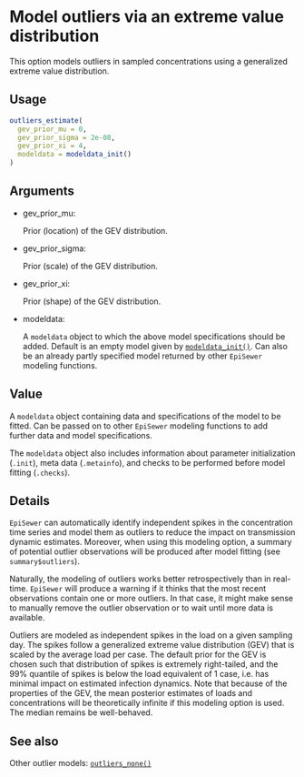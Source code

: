 # Model outliers via an extreme value distribution

This option models outliers in sampled concentrations using a
generalized extreme value distribution.

## Usage

``` r
outliers_estimate(
  gev_prior_mu = 0,
  gev_prior_sigma = 2e-08,
  gev_prior_xi = 4,
  modeldata = modeldata_init()
)
```

## Arguments

- gev_prior_mu:

  Prior (location) of the GEV distribution.

- gev_prior_sigma:

  Prior (scale) of the GEV distribution.

- gev_prior_xi:

  Prior (shape) of the GEV distribution.

- modeldata:

  A `modeldata` object to which the above model specifications should be
  added. Default is an empty model given by
  [`modeldata_init()`](https://adrian-lison.github.io/EpiSewer/reference/modeldata_init.md).
  Can also be an already partly specified model returned by other
  `EpiSewer` modeling functions.

## Value

A `modeldata` object containing data and specifications of the model to
be fitted. Can be passed on to other `EpiSewer` modeling functions to
add further data and model specifications.

The `modeldata` object also includes information about parameter
initialization (`.init`), meta data (`.metainfo`), and checks to be
performed before model fitting (`.checks`).

## Details

`EpiSewer` can automatically identify independent spikes in the
concentration time series and model them as outliers to reduce the
impact on transmission dynamic estimates. Moreover, when using this
modeling option, a summary of potential outlier observations will be
produced after model fitting (see `summary$outliers`).

Naturally, the modeling of outliers works better retrospectively than in
real-time. `EpiSewer` will produce a warning if it thinks that the most
recent observations contain one or more outliers. In that case, it might
make sense to manually remove the outlier observation or to wait until
more data is available.

Outliers are modeled as independent spikes in the load on a given
sampling day. The spikes follow a generalized extreme value distribution
(GEV) that is scaled by the average load per case. The default prior for
the GEV is chosen such that distribution of spikes is extremely
right-tailed, and the 99% quantile of spikes is below the load
equivalent of 1 case, i.e. has minimal impact on estimated infection
dynamics. Note that because of the properties of the GEV, the mean
posterior estimates of loads and concentrations will be theoretically
infinite if this modeling option is used. The median remains be
well-behaved.

## See also

Other outlier models:
[`outliers_none()`](https://adrian-lison.github.io/EpiSewer/reference/outliers_none.md)
